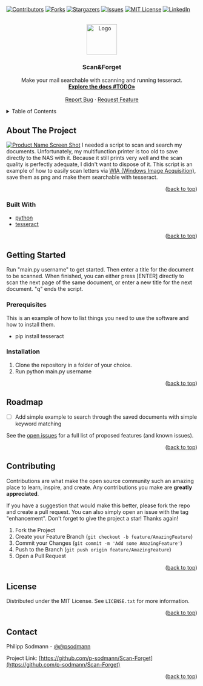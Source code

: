 [![Contributors][contributors-shield]][contributors-url]
[![Forks][forks-shield]][forks-url]
[![Stargazers][stars-shield]][stars-url]
[![Issues][issues-shield]][issues-url]
[![MIT License][license-shield]][license-url]
[![LinkedIn][linkedin-shield]][linkedin-url]



<!-- PROJECT LOGO -->
<br />
<div align="center">
  <a href="https://github.com/p-sodmann/Scan-Forget">
    <img src="images/logo.png" alt="Logo" width="80" height="80">
  </a>

<h3 align="center">Scan&Forget</h3>

  <p align="center">
    Make your mail searchable with scanning and running tesseract.
    <br />
    <a href="https://github.com/p-sodmann/Scan-Forget"><strong>Explore the docs #TODO»</strong></a>
    <br />
    <br />
    <a href="https://github.com/p-sodmann/Scan-Forget/issues">Report Bug</a>
    ·
    <a href="https://github.com/p-sodmann/Scan-Forget/issues">Request Feature</a>
  </p>
</div>



<!-- TABLE OF CONTENTS -->
<details>
  <summary>Table of Contents</summary>
  <ol>
    <li>
      <a href="#about-the-project">About The Project</a>
      <ul>
        <li><a href="#built-with">Built With</a></li>
      </ul>
    </li>
    <li>
      <a href="#getting-started">Getting Started</a>
      <ul>
        <li><a href="#prerequisites">Prerequisites</a></li>
        <li><a href="#installation">Installation</a></li>
      </ul>
    </li>
    <li><a href="#usage">Usage</a></li>
    <li><a href="#roadmap">Roadmap</a></li>
    <li><a href="#contributing">Contributing</a></li>
    <li><a href="#license">License</a></li>
    <li><a href="#contact">Contact</a></li>
    <li><a href="#acknowledgments">Acknowledgments</a></li>
  </ol>
</details>



<!-- ABOUT THE PROJECT -->
## About The Project

[![Product Name Screen Shot][product-screenshot]](https://example.com)
I needed a script to scan and search my documents. Unfortunately, my multifunction printer is too old to save directly to the NAS with it.
Because it still prints very well and the scan quality is perfectly adequate, I didn't want to dispose of it.
This script is an example of how to easily scan letters via [WIA (Windows Image Acquisition)](https://docs.microsoft.com/de-de/windows/win32/wia/-wia-startpage), save them as png and make them searchable with tesseract. 

<p align="right">(<a href="#top">back to top</a>)</p>



### Built With

* [python](https://www.python.org/)
* [tesseract](https://tesseract-ocr.github.io/)

<p align="right">(<a href="#top">back to top</a>)</p>



<!-- GETTING STARTED -->
## Getting Started

Run "main.py username" to get started. Then enter a title for the document to be scanned. When finished, you can either press [ENTER] directly to scan the next page of the same document, or enter a new title for the next document. "q" ends the script.

### Prerequisites

This is an example of how to list things you need to use the software and how to install them.
* pip install tesseract

### Installation

1. Clone the repository in a folder of your choice.
2. Run python main.py username

<p align="right">(<a href="#top">back to top</a>)</p>


<!-- ROADMAP -->
## Roadmap

- [ ] Add simple example to search through the saved documents with simple keyword matching

See the [open issues](https://github.com/p-sodmann/Scan-Forget/issues) for a full list of proposed features (and known issues).

<p align="right">(<a href="#top">back to top</a>)</p>



<!-- CONTRIBUTING -->
## Contributing

Contributions are what make the open source community such an amazing place to learn, inspire, and create. Any contributions you make are **greatly appreciated**.

If you have a suggestion that would make this better, please fork the repo and create a pull request. You can also simply open an issue with the tag "enhancement".
Don't forget to give the project a star! Thanks again!

1. Fork the Project
2. Create your Feature Branch (`git checkout -b feature/AmazingFeature`)
3. Commit your Changes (`git commit -m 'Add some AmazingFeature'`)
4. Push to the Branch (`git push origin feature/AmazingFeature`)
5. Open a Pull Request

<p align="right">(<a href="#top">back to top</a>)</p>



<!-- LICENSE -->
## License

Distributed under the MIT License. See `LICENSE.txt` for more information.

<p align="right">(<a href="#top">back to top</a>)</p>



<!-- CONTACT -->
## Contact

Philipp Sodmann - [@@psodmann](https://twitter.com/@psodmann)

Project Link: [https://github.com/p-sodmann/Scan-Forget](https://github.com/p-sodmann/Scan-Forget)

<p align="right">(<a href="#top">back to top</a>)</p>


<!-- MARKDOWN LINKS & IMAGES -->
<!-- https://www.markdownguide.org/basic-syntax/#reference-style-links -->
[contributors-shield]: https://img.shields.io/github/contributors/p-sodmann/Scan-Forget.svg?style=for-the-badge
[contributors-url]: https://github.com/p-sodmann/Scan-Forget/graphs/contributors
[forks-shield]: https://img.shields.io/github/forks/p-sodmann/Scan-Forget.svg?style=for-the-badge
[forks-url]: https://github.com/p-sodmann/Scan-Forget/network/members
[stars-shield]: https://img.shields.io/github/stars/p-sodmann/Scan-Forget.svg?style=for-the-badge
[stars-url]: https://github.com/p-sodmann/Scan-Forget/stargazers
[issues-shield]: https://img.shields.io/github/issues/p-sodmann/Scan-Forget.svg?style=for-the-badge
[issues-url]: https://github.com/p-sodmann/Scan-Forget/issues
[license-shield]: https://img.shields.io/github/license/p-sodmann/Scan-Forget.svg?style=for-the-badge
[license-url]: https://github.com/p-sodmann/Scan-Forget/blob/master/LICENSE.txt
[linkedin-shield]: https://img.shields.io/badge/-LinkedIn-black.svg?style=for-the-badge&logo=linkedin&colorB=555
[linkedin-url]: https://linkedin.com/in/philipp-sodmann
[product-screenshot]: images/screenshot.png